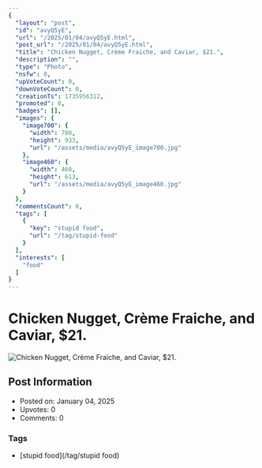 ```yaml
---
{
  "layout": "post",
  "id": "avyQ5yE",
  "url": "/2025/01/04/avyQ5yE.html",
  "post_url": "/2025/01/04/avyQ5yE.html",
  "title": "Chicken Nugget, Crème Fraiche, and Caviar, $21.",
  "description": "",
  "type": "Photo",
  "nsfw": 0,
  "upVoteCount": 0,
  "downVoteCount": 0,
  "creationTs": 1735956312,
  "promoted": 0,
  "badges": [],
  "images": {
    "image700": {
      "width": 700,
      "height": 933,
      "url": "/assets/media/avyQ5yE_image700.jpg"
    },
    "image460": {
      "width": 460,
      "height": 613,
      "url": "/assets/media/avyQ5yE_image460.jpg"
    }
  },
  "commentsCount": 0,
  "tags": [
    {
      "key": "stupid food",
      "url": "/tag/stupid-food"
    }
  ],
  "interests": [
    "food"
  ]
}
---
```


# Chicken Nugget, Crème Fraiche, and Caviar, $21.

![Chicken Nugget, Crème Fraiche, and Caviar, $21.](/assets/media/avyQ5yE_image700.jpg)

## Post Information

- Posted on: January 04, 2025
- Upvotes: 0
- Comments: 0

### Tags

- [stupid food](/tag/stupid food)
